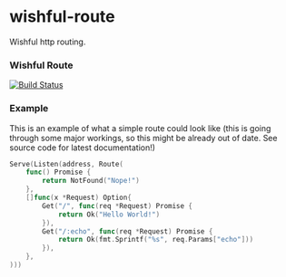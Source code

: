 wishful-route
=============

Wishful http routing.

### Wishful Route

[![Build Status](https://api.travis-ci.org/SimonRichardson/wishful-route.png)](https://travis-ci.org/SimonRichardson/wishful-route)

### Example

This is an example of what a simple route could look like (this is going through
some major workings, so this might be already out of date. See source code for
latest documentation!)

```go
Serve(Listen(address, Route(
    func() Promise {
        return NotFound("Nope!")
    },
    []func(x *Request) Option{
        Get("/", func(req *Request) Promise {
            return Ok("Hello World!")
        }),
        Get("/:echo", func(req *Request) Promise {
            return Ok(fmt.Sprintf("%s", req.Params["echo"]))
        }),
    },
)))
```

